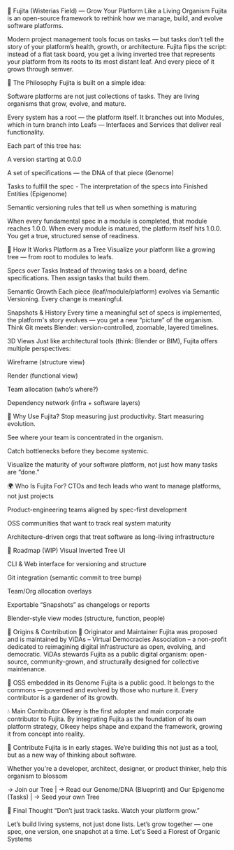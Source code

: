 🌱 Fujita (Wisterias Field) — Grow Your Platform Like a Living Organism
Fujita is an open-source framework to rethink how we manage, build, and evolve software platforms.

Modern project management tools focus on tasks — but tasks don’t tell the story of your platform’s health, growth, or architecture. Fujita flips the script: instead of a flat task board, you get a living inverted tree that represents your platform from its roots to its most distant leaf. And every piece of it grows through semver.

🌳 The Philosophy
Fujita is built on a simple idea:

Software platforms are not just collections of tasks. They are living organisms that grow, evolve, and mature.

Every system has a root — the platform itself. It branches out into Modules, which in turn branch into Leafs — Interfaces and Services that deliver real functionality.

Each part of this tree has:

A version starting at 0.0.0

A set of specifications — the DNA of that piece (Genome)

Tasks to fulfill the spec - The interpretation of the specs into Finished Entities (Epigenome)

Semantic versioning rules that tell us when something is maturing

When every fundamental spec in a module is completed, that module reaches 1.0.0. When every module is matured, the platform itself hits 1.0.0. You get a true, structured sense of readiness.

🧬 How It Works
Platform as a Tree
Visualize your platform like a growing tree — from root to modules to leafs.

Specs over Tasks
Instead of throwing tasks on a board, define specifications. Then assign tasks that build them.

Semantic Growth
Each piece (leaf/module/platform) evolves via Semantic Versioning. Every change is meaningful.

Snapshots & History
Every time a meaningful set of specs is implemented, the platform's story evolves — you get a new “picture” of the organism. Think Git meets Blender: version-controlled, zoomable, layered timelines.

3D Views
Just like architectural tools (think: Blender or BIM), Fujita offers multiple perspectives:

Wireframe (structure view)

Render (functional view)

Team allocation (who’s where?)

Dependency network (infra + software layers)

🔭 Why Use Fujita?
Stop measuring just productivity. Start measuring evolution.

See where your team is concentrated in the organism.

Catch bottlenecks before they become systemic.

Visualize the maturity of your software platform, not just how many tasks are “done.”

🌍 Who Is Fujita For?
CTOs and tech leads who want to manage platforms, not just projects

Product-engineering teams aligned by spec-first development

OSS communities that want to track real system maturity

Architecture-driven orgs that treat software as long-living infrastructure

🚧 Roadmap (WIP)
 Visual Inverted Tree UI

 CLI & Web interface for versioning and structure

 Git integration (semantic commit to tree bump)

 Team/Org allocation overlays

 Exportable “Snapshots” as changelogs or reports

 Blender-style view modes (structure, function, people)

 🌱 Origins & Contribution
🫘  Originator and Maintainer
Fujita was proposed and is maintained by ViDAs – Virtual Democracies Association – a non-profit dedicated to reimagining digital infrastructure as open, evolving, and democratic.
ViDAs stewards Fujita as a public digital organism: open-source, community-grown, and structurally designed for collective maintenance.

🧬 OSS embedded in its Genome
Fujita is a public good. It belongs to the commons — governed and evolved by those who nurture it. Every contributor is a gardener of its growth.

💧 Main Contributor
Olkeey is the first adopter and main corporate contributor to Fujita.
By integrating Fujita as the foundation of its own platform strategy, Olkeey helps shape and expand the framework, growing it from concept into reality.

🤝 Contribute
Fujita is in early stages. We’re building this not just as a tool, but as a new way of thinking about software.

Whether you're a developer, architect, designer, or product thinker, help this organism to blossom

→ Join our Tree | → Read our Genome/DNA (Blueprint) and Our Epigenome (Tasks) | → Seed your own Tree

🧠 Final Thought
“Don’t just track tasks. Watch your platform grow.”

Let’s build living systems, not just done lists.
Let’s grow together — one spec, one version, one snapshot at a time.
Let's Seed a Florest of Organic Systems

